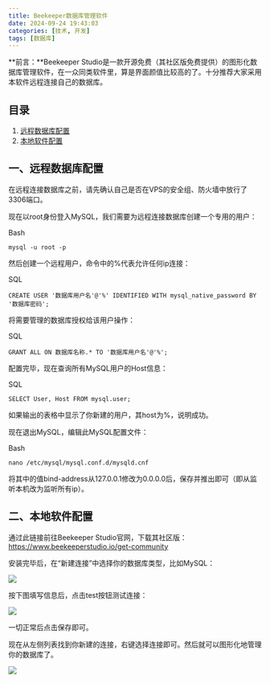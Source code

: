 ```yaml
---
title: Beekeeper数据库管理软件
date: 2024-09-24 19:43:03
categories: [技术, 开发]
tags: [数据库]
---
```

**前言：**Beekeeper Studio是一款开源免费（其社区版免费提供）的图形化数据库管理软件，在一众同类软件里，算是界面颜值比较高的了。十分推荐大家采用本软件远程连接自己的数据库。

## 目录

1. [远程数据库配置](#远程数据库配置)
2. [本地软件配置](#本地软件配置)

## 一、远程数据库配置

在远程连接数据库之前，请先确认自己是否在VPS的安全组、防火墙中放行了3306端口。

现在以root身份登入MySQL，我们需要为远程连接数据库创建一个专用的用户：

Bash

```
mysql -u root -p
```

然后创建一个远程用户，命令中的%代表允许任何ip连接：

SQL

```
CREATE USER '数据库用户名'@'%' IDENTIFIED WITH mysql_native_password BY '数据库密码';
```

将需要管理的数据库授权给该用户操作：

SQL

```
GRANT ALL ON 数据库名称.* TO '数据库用户名'@'%';
```

配置完毕，现在查询所有MySQL用户的Host信息：

SQL

```
SELECT User, Host FROM mysql.user;
```

如果输出的表格中显示了你新建的用户，其host为%，说明成功。

现在退出MySQL，编辑此MySQL配置文件：

Bash

```
nano /etc/mysql/mysql.conf.d/mysqld.cnf
```

将其中的值bind-address从127.0.0.1修改为0.0.0.0后，保存并推出即可（即从监听本机改为监听所有ip）。

## 二、本地软件配置

通过此链接前往Beekeeper Studio官网，下载其社区版：<https://www.beekeeperstudio.io/get-community>

安装完毕后，在“新建连接”中选择你的数据库类型，比如MySQL：

![](https://testgames.me/wp-content/uploads/2024/09/image.png)

按下图填写信息后，点击test按钮测试连接：

![](https://testgames.me/wp-content/uploads/2024/09/image-1-888x1024.png)

一切正常后点击保存即可。

现在从左侧列表找到你新建的连接，右键选择连接即可。然后就可以图形化地管理你的数据库了。

![](https://testgames.me/wp-content/uploads/2024/09/image-3.png)
